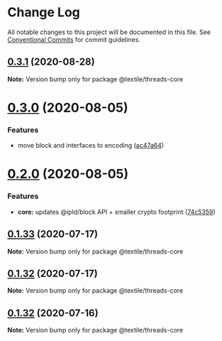 # Change Log

All notable changes to this project will be documented in this file.
See [Conventional Commits](https://conventionalcommits.org) for commit guidelines.

## [0.3.1](https://github.com/textileio/js-threads/compare/@textile/threads-core@0.3.0...@textile/threads-core@0.3.1) (2020-08-28)

**Note:** Version bump only for package @textile/threads-core





# [0.3.0](https://github.com/textileio/js-threads/compare/@textile/threads-core@0.2.0...@textile/threads-core@0.3.0) (2020-08-05)


### Features

* move block and interfaces to encoding ([ac47a64](https://github.com/textileio/js-threads/commit/ac47a6495b5a9acb5340bb9949f4f666fa806a54))





# [0.2.0](https://github.com/textileio/js-threads/compare/@textile/threads-core@0.1.33...@textile/threads-core@0.2.0) (2020-08-05)


### Features

* **core:** updates @ipld/block API + smaller crypto footprint ([74c5359](https://github.com/textileio/js-threads/commit/74c5359ee6984c8e933ea9e1cdce702234138300))





## [0.1.33](https://github.com/textileio/js-threads/compare/@textile/threads-core@0.1.32...@textile/threads-core@0.1.33) (2020-07-17)

**Note:** Version bump only for package @textile/threads-core





## [0.1.32](https://github.com/textileio/js-threads/compare/@textile/threads-core@0.1.31...@textile/threads-core@0.1.32) (2020-07-17)

**Note:** Version bump only for package @textile/threads-core





## [0.1.32](https://github.com/textileio/js-threads/compare/@textile/threads-core@0.1.31...@textile/threads-core@0.1.32) (2020-07-16)

**Note:** Version bump only for package @textile/threads-core
